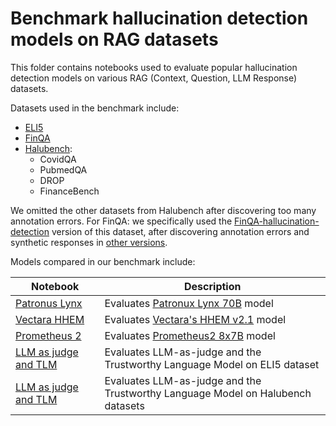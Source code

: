 # Benchmark hallucination detection models on RAG datasets

This folder contains notebooks used to evaluate popular hallucination detection models on various RAG (Context, Question, LLM Response) datasets.

Datasets used in the benchmark include:
- [ELI5](https://huggingface.co/datasets/explodinggradients/ELI5)
- [FinQA](https://huggingface.co/datasets/Cleanlab/FinQA-hallucination-detection) 
- [Halubench](https://huggingface.co/datasets/PatronusAI/HaluBench):
    - CovidQA
    - PubmedQA
    - DROP
    - FinanceBench

We omitted the other datasets from Halubench after discovering too many annotation errors. For FinQA: we specifically used the [FinQA-hallucination-detection](https://huggingface.co/datasets/Cleanlab/FinQA-hallucination-detection) version of this dataset, after discovering annotation errors and synthetic responses in [other versions](https://huggingface.co/datasets/wandb/finqa-data-processed-hallucination).



Models compared in our benchmark include:

| Notebook                                                                                | Description                                                                                                                               |
|----------------------------------------------------------------------------------------|-------------------------------------------------------------------------------------------------------------------------------------------|
| [Patronus Lynx](Lynx.ipynb) | Evaluates [Patronux Lynx 70B](https://huggingface.co/PatronusAI/Llama-3-Patronus-Lynx-70B-Instruct) model
| [Vectara HHEM](HHEM.ipynb) | Evaluates [Vectara's HHEM v2.1](https://huggingface.co/vectara/hallucination_evaluation_model) model
| [Prometheus 2](Prometheus.ipynb) | Evaluates [Prometheus2 8x7B](https://huggingface.co/prometheus-eval/prometheus-8x7b-v2.0) model
| [LLM as judge and TLM](LLM_as_judge_and_TLM.ipynb) | Evaluates LLM-as-judge and the Trustworthy Language Model on ELI5 dataset
| [LLM as judge and TLM](../benchmarking_hallucination_metrics/benchmark_hallucination_metrics.ipynb) | Evaluates LLM-as-judge and the Trustworthy Language Model on Halubench datasets |
